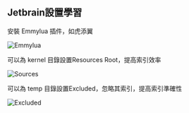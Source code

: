 ## Jetbrain設置學習

安裝 Emmylua 插件，如虎添翼

![Emmylua](/assets/emmylua.png)

可以為 kernel 目錄設置Resources Root，提高索引效率

![Sources](/assets/jetbrain1.png)

可以為 temp 目錄設置Excluded，忽略其索引，提高索引準確性

![Excluded](/assets/jetbrain2.png)
